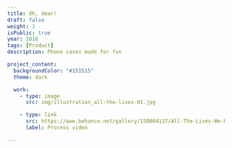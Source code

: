 ```yaml
---
title: Oh, dear!
draft: false
weight: 1
isPublic: true
year: 2016
tags: [Product]
description: Phone cases made for fun

project_content:
  backgroundColor: "#151515"
  theme: dark

  work:
    - type: image
      src: img/illustration_all-the-lives-01.jpg

    - type: link
      src: https://www.behance.net/gallery/150004137/All-The-Lives-We-Ever-Lived
      label: Process video

---
```

